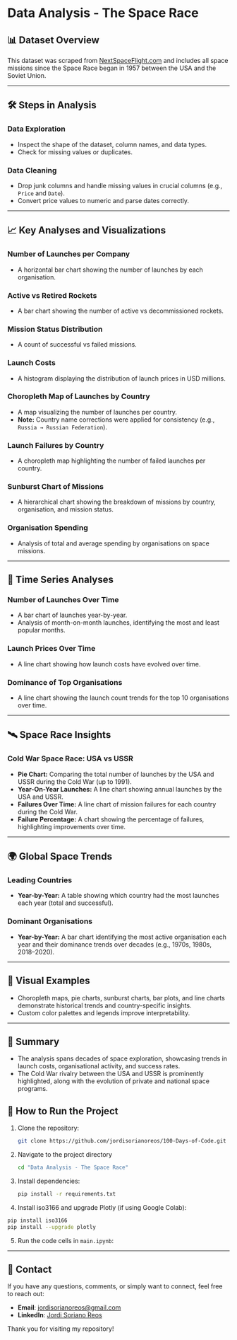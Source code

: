 # Data Analysis - The Space Race

## 📊 Dataset Overview
This dataset was scraped from [NextSpaceFlight.com](https://nextspaceflight.com/launches/past/?page=1) and includes all space missions since the Space Race began in 1957 between the USA and the Soviet Union.

---

## 🛠️ Steps in Analysis

### Data Exploration
- Inspect the shape of the dataset, column names, and data types.
- Check for missing values or duplicates.

### Data Cleaning
- Drop junk columns and handle missing values in crucial columns (e.g., `Price` and `Date`).
- Convert price values to numeric and parse dates correctly.

---

## 📈 Key Analyses and Visualizations

### Number of Launches per Company
- A horizontal bar chart showing the number of launches by each organisation.

### Active vs Retired Rockets
- A bar chart showing the number of active vs decommissioned rockets.

### Mission Status Distribution
- A count of successful vs failed missions.

### Launch Costs
- A histogram displaying the distribution of launch prices in USD millions.

### Choropleth Map of Launches by Country
- A map visualizing the number of launches per country.
- **Note:** Country name corrections were applied for consistency (e.g., `Russia → Russian Federation`).

### Launch Failures by Country
- A choropleth map highlighting the number of failed launches per country.

### Sunburst Chart of Missions
- A hierarchical chart showing the breakdown of missions by country, organisation, and mission status.

### Organisation Spending
- Analysis of total and average spending by organisations on space missions.

---

## 📅 Time Series Analyses

### Number of Launches Over Time
- A bar chart of launches year-by-year.
- Analysis of month-on-month launches, identifying the most and least popular months.

### Launch Prices Over Time
- A line chart showing how launch costs have evolved over time.

### Dominance of Top Organisations
- A line chart showing the launch count trends for the top 10 organisations over time.

---

## 🛰️ Space Race Insights

### Cold War Space Race: USA vs USSR
- **Pie Chart:** Comparing the total number of launches by the USA and USSR during the Cold War (up to 1991).
- **Year-On-Year Launches:** A line chart showing annual launches by the USA and USSR.
- **Failures Over Time:** A line chart of mission failures for each country during the Cold War.
- **Failure Percentage:** A chart showing the percentage of failures, highlighting improvements over time.

---

## 🌍 Global Space Trends

### Leading Countries
- **Year-by-Year:** A table showing which country had the most launches each year (total and successful).

### Dominant Organisations
- **Year-by-Year:** A bar chart identifying the most active organisation each year and their dominance trends over decades (e.g., 1970s, 1980s, 2018–2020).

---

## 🎨 Visual Examples
- Choropleth maps, pie charts, sunburst charts, bar plots, and line charts demonstrate historical trends and country-specific insights.
- Custom color palettes and legends improve interpretability.

---

## 🚀 Summary
- The analysis spans decades of space exploration, showcasing trends in launch costs, organisational activity, and success rates.
- The Cold War rivalry between the USA and USSR is prominently highlighted, along with the evolution of private and national space programs.
## 📂 How to Run the Project
1. Clone the repository:
   ```bash
   git clone https://github.com/jordisorianoreos/100-Days-of-Code.git
   ```
2. Navigate to the project directory
   ```bash
   cd "Data Analysis - The Space Race"
   ```
3. Install dependencies:
   ```bash
   pip install -r requirements.txt
   ```
4. Install iso3166 and upgrade Plotly (if using Google Colab):
  ```bash
  pip install iso3166
  pip install --upgrade plotly
  ```
5. Run the code cells in `main.ipynb`:

---

## 📧 Contact

If you have any questions, comments, or simply want to connect, feel free to reach out:

- **Email**: [jordisorianoreos@gmail.com](mailto:jordisorianoreos@gmail.com)
- **LinkedIn**: [Jordi Soriano Reos](https://www.linkedin.com/in/jordi-soriano-reos/)

Thank you for visiting my repository!
